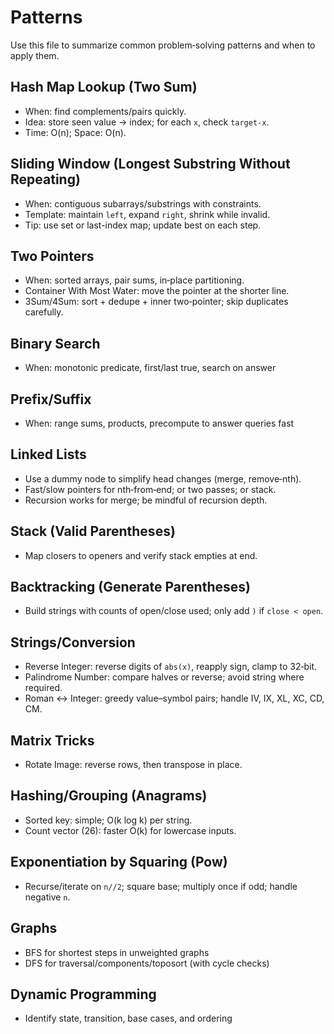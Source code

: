 # Patterns

Use this file to summarize common problem‑solving patterns and when to apply them.

## Hash Map Lookup (Two Sum)
- When: find complements/pairs quickly.
- Idea: store seen value → index; for each `x`, check `target-x`.
- Time: O(n); Space: O(n).

## Sliding Window (Longest Substring Without Repeating)
- When: contiguous subarrays/substrings with constraints.
- Template: maintain `left`, expand `right`, shrink while invalid.
- Tip: use set or last-index map; update best on each step.

## Two Pointers
- When: sorted arrays, pair sums, in‑place partitioning.
- Container With Most Water: move the pointer at the shorter line.
- 3Sum/4Sum: sort + dedupe + inner two‑pointer; skip duplicates carefully.

## Binary Search
- When: monotonic predicate, first/last true, search on answer

## Prefix/Suffix
- When: range sums, products, precompute to answer queries fast

## Linked Lists
- Use a dummy node to simplify head changes (merge, remove‑nth).
- Fast/slow pointers for nth‑from‑end; or two passes; or stack.
- Recursion works for merge; be mindful of recursion depth.

## Stack (Valid Parentheses)
- Map closers to openers and verify stack empties at end.

## Backtracking (Generate Parentheses)
- Build strings with counts of open/close used; only add `)` if `close < open`.

## Strings/Conversion
- Reverse Integer: reverse digits of `abs(x)`, reapply sign, clamp to 32‑bit.
- Palindrome Number: compare halves or reverse; avoid string where required.
- Roman ↔ Integer: greedy value–symbol pairs; handle IV, IX, XL, XC, CD, CM.

## Matrix Tricks
- Rotate Image: reverse rows, then transpose in place.

## Hashing/Grouping (Anagrams)
- Sorted key: simple; O(k log k) per string.
- Count vector (26): faster O(k) for lowercase inputs.

## Exponentiation by Squaring (Pow)
- Recurse/iterate on `n//2`; square base; multiply once if odd; handle negative `n`.

## Graphs
- BFS for shortest steps in unweighted graphs
- DFS for traversal/components/toposort (with cycle checks)

## Dynamic Programming
- Identify state, transition, base cases, and ordering
